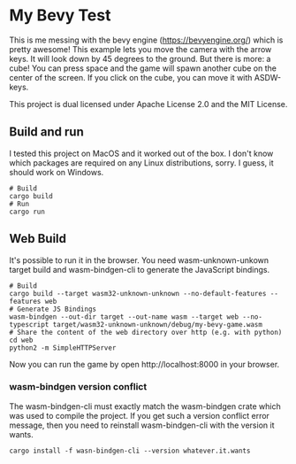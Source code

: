 # My Bevy Test

This is me messing with the bevy engine (https://bevyengine.org/) which is pretty
awesome!
This example lets you move the camera with the arrow keys.  It will look down 
by 45 degrees to the ground.  But there is more:  a cube!  You can press space 
and the game will spawn another cube on the center of the screen.   If 
you click on the cube, you can move it with ASDW-keys.

This project is dual licensed under Apache License 2.0 and the MIT License.

## Build and run

I tested this project on MacOS and it worked out of the box.  I don't know which
packages are required on any Linux distributions, sorry.  I guess, it should work
on Windows.

```
# Build
cargo build
# Run
cargo run
```

## Web Build

It's possible to run it in the browser.  You need wasm-unknown-unkown target
build and wasm-bindgen-cli to generate the JavaScript bindings.

```
# Build
cargo build --target wasm32-unknown-unknown --no-default-features --features web
# Generate JS Bindings
wasm-bindgen --out-dir target --out-name wasm --target web --no-typescript target/wasm32-unknown-unknown/debug/my-bevy-game.wasm
# Share the content of the web directory over http (e.g. with python)
cd web
python2 -m SimpleHTTPServer
```

Now you can run the game by open http://localhost:8000 in your browser.

### wasm-bindgen version conflict
The wasm-bindgen-cli must exactly match the wasm-bindgen crate which was used
to compile the project.  If you get such a version conflict error message, then
you need to reinstall wasm-bindgen-cli with the version it wants.

```
cargo install -f wasn-bindgen-cli --version whatever.it.wants
```
